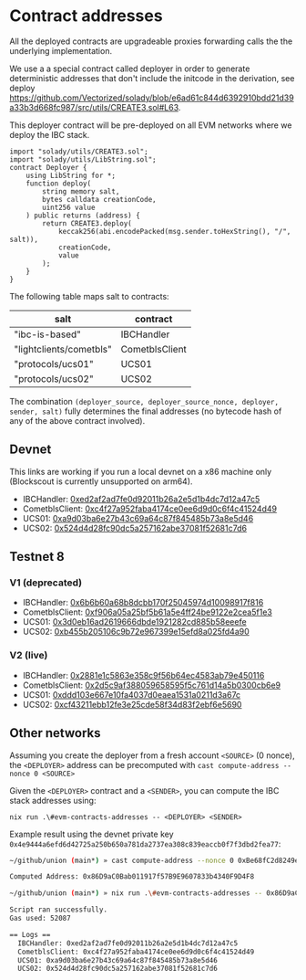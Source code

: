 # Contract addresses

All the deployed contracts are upgradeable proxies forwarding calls the the underlying implementation.

We use a a special contract called deployer in order to generate deterministic addresses that don't include the initcode in the derivation, see deploy https://github.com/Vectorized/solady/blob/e6ad61c844d6392910bdd21d39a33b3d668fc987/src/utils/CREATE3.sol#L63.

This deployer contract will be pre-deployed on all EVM networks where we deploy the IBC stack.

```solidity
import "solady/utils/CREATE3.sol";
import "solady/utils/LibString.sol";
contract Deployer {
    using LibString for *;
    function deploy(
        string memory salt,
        bytes calldata creationCode,
        uint256 value
    ) public returns (address) {
        return CREATE3.deploy(
            keccak256(abi.encodePacked(msg.sender.toHexString(), "/", salt)),
            creationCode,
            value
        );
    }
}
```

The following table maps salt to contracts:

| salt                    | contract       |
| ----------------------- | -------------- |
| "ibc-is-based"          | IBCHandler     |
| "lightclients/cometbls" | CometblsClient |
| "protocols/ucs01"       | UCS01          |
| "protocols/ucs02"       | UCS02          |

The combination `(deployer_source, deployer_source_nonce, deployer, sender, salt)` fully determines the final addresses (no bytecode hash of any of the above contract involved).

## Devnet

This links are working if you run a local devnet on a x86 machine only (Blockscout is currently unsupported on arm64).

- IBCHandler: [0xed2af2ad7fe0d92011b26a2e5d1b4dc7d12a47c5](http://localhost/address/0x524D4d28fc90dc5A257162abE37081f52681C7D6)
- CometblsClient: [0xc4f27a952faba4174ce0ee6d9d0c6f4c41524d49](http://localhost/address/0xc4f27a952faba4174ce0ee6d9d0c6f4c41524d49)
- UCS01: [0xa9d03ba6e27b43c69a64c87f845485b73a8e5d46](http://localhost/address/0xa9d03ba6e27b43c69a64c87f845485b73a8e5d46)
- UCS02: [0x524d4d28fc90dc5a257162abe37081f52681c7d6](http://localhost/address/0x524d4d28fc90dc5a257162abe37081f52681c7d6)

## Testnet 8

### V1 (deprecated)
- IBCHandler: [0x6b6b60a68b8dcbb170f25045974d10098917f816](https://sepolia.etherscan.io/address/0x6b6b60a68b8dcbb170f25045974d10098917f816)
- CometblsClient: [0xf906a05a25bf5b61a5e4ff24be9122e2cea5f1e3](https://sepolia.etherscan.io/address/0xf906a05a25bf5b61a5e4ff24be9122e2cea5f1e3)
- UCS01: [0x3d0eb16ad2619666dbde1921282cd885b58eeefe](https://sepolia.etherscan.io/address/0x3d0eb16ad2619666dbde1921282cd885b58eeefe)
- UCS02: [0xb455b205106c9b72e967399e15efd8a025fd4a90](https://sepolia.etherscan.io/address/0xb455b205106c9b72e967399e15efd8a025fd4a90)

### V2 (live)
- IBCHandler: [0x2881e1c5863e358c9f56b64ec4583ab79e450116](https://sepolia.etherscan.io/address/0x2881e1c5863e358c9f56b64ec4583ab79e450116)
- CometblsClient: [0x2d5c9af388059658595f5c761d14a5b0300cb6e9](https://sepolia.etherscan.io/address/0x2d5c9af388059658595f5c761d14a5b0300cb6e9)
- UCS01: [0xddd103e667e10fa4037d0eaea1531a0211d3a67c](https://sepolia.etherscan.io/address/0xddd103e667e10fa4037d0eaea1531a0211d3a67c)
- UCS02: [0xcf43211ebb12fe3e25cde58f34d83f2ebf6e5690](https://sepolia.etherscan.io/address/0xcf43211ebb12fe3e25cde58f34d83f2ebf6e5690)

## Other networks

Assuming you create the deployer from a fresh account `<SOURCE>` (0 nonce), the `<DEPLOYER>` address can be precomputed with `cast compute-address --nonce 0 <SOURCE>`

Given the `<DEPLOYER>` contract and a `<SENDER>`, you can compute the IBC stack addresses using:

`nix run .\#evm-contracts-addresses -- <DEPLOYER> <SENDER>`

Example result using the devnet private key `0x4e9444a6efd6d42725a250b650a781da2737ea308c839eaccb0f7f3dbd2fea77`:

```sh
~/github/union (main*) » cast compute-address --nonce 0 0xBe68fC2d8249eb60bfCf0e71D5A0d2F2e292c4eD

Computed Address: 0x86D9aC0Bab011917f57B9E9607833b4340F9D4F8
```

```sh
~/github/union (main*) » nix run .\#evm-contracts-addresses -- 0x86D9aC0Bab011917f57B9E9607833b4340F9D4F8 0xBe68fC2d8249eb60bfCf0e71D5A0d2F2e292c4eD

Script ran successfully.
Gas used: 52087

== Logs ==
  IBCHandler: 0xed2af2ad7fe0d92011b26a2e5d1b4dc7d12a47c5
  CometblsClient: 0xc4f27a952faba4174ce0ee6d9d0c6f4c41524d49
  UCS01: 0xa9d03ba6e27b43c69a64c87f845485b73a8e5d46
  UCS02: 0x524d4d28fc90dc5a257162abe37081f52681c7d6
```
